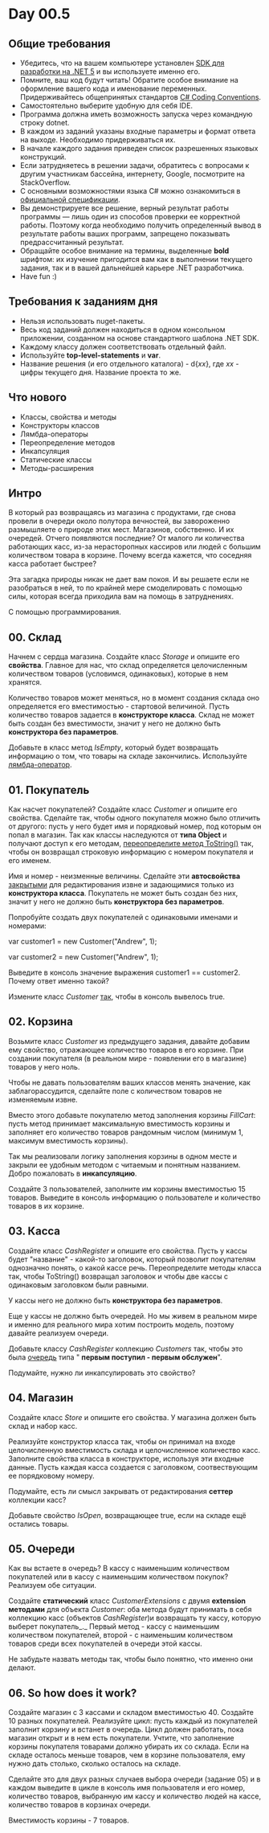 # Day 00.5

## Общие требования

- Убедитесь, что на вашем компьютере установлен [SDK для разработки на .NET 5](https://dotnet.microsoft.com/download) и вы используете именно его.
- Помните, ваш код будут читать! Обратите особое внимание на оформление вашего кода и именование переменных. Придерживайтесь общепринятых стандартов [C# Coding Conventions](https://docs.microsoft.com/en-us/dotnet/csharp/fundamentals/coding-style/coding-conventions).
- Самостоятельно выберите удобную для себя IDE.
- Программа должна иметь возможность запуска через командную строку dotnet.
- В каждом из заданий указаны входные параметры и формат ответа на выходе. Необходимо придерживаться их.
- В начале каждого задания приведен список разрешенных языковых конструкций.
- Если затрудняетесь в решении задачи, обратитесь с вопросами к другим участникам бассейна, интернету, Google, посмотрите на StackOverflow.
- С основными возможностями языка C# можно ознакомиться в [официальной спецификации](https://docs.microsoft.com/ru-ru/dotnet/csharp/language-reference/language-specification/introduction).
- Вы демонстрируете все решение, верный результат работы программы — лишь один из способов проверки ее корректной работы. Поэтому когда необходимо получить определенный вывод в результате работы ваших программ, запрещено показывать предрассчитанный результат.
- Обращайте особое внимание на термины, выделенные **bold** шрифтом: их изучение пригодится вам как в выполнении текущего задания, так и в вашей дальнейшей карьере .NET разработчика.
- Have fun :)

## Требования к заданиям дня

- Нельзя использовать nuget-пакеты.
- Весь код заданий должен находиться в одном консольном приложении, созданном на основе стандартного шаблона .NET SDK.
- Каждому классу должен соответствовать отдельный файл.
- Используйте **top-level-statements** и **var**.
- Название решения (и его отдельного каталога) - d{_xx_}, где _xx_ - цифры текущего дня. Название проекта то же.

## Что нового

- Классы, свойства и методы
- Конструкторы классов
- Лямбда-операторы
- Переопределение методов
- Инкапсуляция
- Статические классы
- Методы-расширения

## Интро

В который раз возвращаясь из магазина с продуктами, где снова провели в очереди около полутора вечностей, вы завороженно размышляете о природе этих мест. Магазинов, собственно. И их очередей. Отчего появляются последние? От малого ли количества работающих касс, из-за нерасторопных кассиров или людей с большим количеством товара в корзине. Почему всегда кажется, что соседняя касса работает быстрее?

Эта загадка природы никак не дает вам покоя. И вы решаете если не разобраться в ней, то по крайней мере смоделировать с помощью силы, которая всегда приходила вам на помощь в затруднениях.

С помощью программирования.

## 00. Склад

Начнем с сердца магазина. Создайте класс _Storage_ и опишите его **свойства**. Главное для нас, что склад определяется целочисленным количеством товаров (условимся, одинаковых), которые в нем хранятся.

Количество товаров может меняться, но в момент создания склада оно определяется его вместимостью - стартовой величиной. Пусть количество товаров задается в **конструкторе класса**. Склад не может быть создан без вместимости, значит у него не должно быть **конструктора без параметров**.

Добавьте в класс метод _IsEmpty_, который будет возвращать информацию о том, что товары на складе закончились. Используйте [лямбда-оператор](https://docs.microsoft.com/en-us/dotnet/csharp/language-reference/operators/lambda-operator).

## 01. Покупатель

Как насчет покупателей? Создайте класс _Customer_ и опишите его свойства. Сделайте так, чтобы одного покупателя можно было отличить от другого: пусть у него будет имя и порядковый номер, под которым он попал в магазин. Так как классы наследуются от **типа Object** и получают доступ к его методам, [переопределите метод ToString()](https://docs.microsoft.com/en-us/dotnet/api/system.object.tostring?view=net-5.0) так, чтобы он возвращал строковую информацию с номером покупателя и его именем.

Имя и номер - неизменные величины. Сделайте эти **автосвойства** [закрытыми](https://docs.microsoft.com/en-us/dotnet/csharp/programming-guide/classes-and-structs/restricting-accessor-accessibility) для редактирования извне и задающимися только из **конструктора класса**. Покупатель не может быть создан без них, значит у него не должно быть **конструктора без параметров**.

Попробуйте создать двух покупателей с одинаковыми именами и номерами:

var customer1 = new Customer(&quot;Andrew&quot;, 1);

var customer2 = new Customer(&quot;Andrew&quot;, 1);

Выведите в консоль значение выражения customer1 == customer2. Почему ответ именно такой?

Измените класс _Customer_ [так](https://docs.microsoft.com/en-us/dotnet/api/system.object.equals?view=net-5.0), чтобы в консоль вывелось true.

## 02. Корзина

Возьмите класс _Customer_ из предыдущего задания, давайте добавим ему свойство, отражающее количество товаров в его корзине. При создании покупателя (в реальном мире - появлении его в магазине) товаров у него ноль.

Чтобы не давать пользователям ваших классов менять значение, как заблагорассудится, сделайте поле с количеством товаров не изменяемым извне.

Вместо этого добавьте покупателю метод заполнения корзины _FillCart_: пусть метод принимает максимальную вместимость корзины и заполняет его количество товаров рандомным числом (минимум 1, максимум вместимость корзины).

Так мы реализовали логику заполнения корзины в одном месте и закрыли ее удобным методом с читаемым и понятным названием. Добро пожаловать в **инкапсуляцию**.

Создайте 3 пользователей, заполните им корзины вместимостью 15 товаров. Выведите в консоль информацию о пользователе и количество товаров в их корзине.

## 03. Касса

Создайте класс _CashRegister_ и опишите его свойства. Пусть у кассы будет &quot;название&quot; - какой-то заголовок, который позволит покупателям однозначно понять, о какой кассе речь. Переопределите методы класса так, чтобы ToString() возвращал заголовок и чтобы две кассы с одинаковым заголовком были равными.

У кассы него не должно быть **конструктора без параметров**.

Еще у кассы не должно быть очередей. Но мы живем в реальном мире и именно для реального мира хотим построить модель, поэтому давайте реализуем очереди.

Добавьте классу _CashRegister_ коллекцию _Customers_ так, чтобы это была [очередь](https://docs.microsoft.com/en-us/dotnet/api/system.collections.generic.queue-1?view=net-5.0) типа &quot; **первым поступил - первым обслужен**&quot;.

Подумайте, нужно ли инкапсулировать это свойство?

## 04. Магазин

Создайте класс _Store_ и опишите его свойства. У магазина должен быть склад и набор касс.

Реализуйте конструктор класса так, чтобы он принимал на входе целочисленную вместимость склада и целочисленное количество касс. Заполните свойства класса в конструкторе, используя эти входные данные. Пусть каждая касса создается с заголовком, соотвествующим ее порядковому номеру.

Подумайте, есть ли смысл закрывать от редактирования **сеттер** коллекции касс?

Добавьте свойство _IsOpen_, возвращающее true, если на складе ещё остались товары.

## 05. Очереди

Как вы встаете в очередь? В кассу с наименьшим количеством покупателей или в кассу с наименьшим количеством покупок? Реализуем обе ситуации.

Создайте **статический** класс _CustomerExtensions_ с двумя **extension методами** для объекта _Customer_: оба метода будут принимать в себя коллекцию касс (объектов _CashRegister_)и возвращать ту кассу, которую выберет покупатель_._ Первый метод - кассу с наименьшим количеством покупателей, второй - с наименьшим количеством товаров среди всех покупателей в очереди этой кассы.

Не забудьте назвать методы так, чтобы было понятно, что именно они делают.

## 06. So how does it work?

Создайте магазин с 3 кассами и складом вместимостью 40. Создайте 10 разных покупателей. Реализуйте цикл: пусть каждый из покупателей заполнит корзину и встанет в очередь. Цикл должен работать, пока магазин открыт и в нем есть покупатели. Учтите, что заполнение корзины покупателя товарами должно убирать их со склада. Если на складе осталось меньше товаров, чем в корзине пользователя, ему нужно дать столько, сколько осталось на складе.

Сделайте это для двух разных случаев выбора очереди (задание 05) и в каждом выведите в цикле в консоль имя пользователя и его номер, количество товаров, выбранную им кассу и количество людей на кассе, количество товаров в корзинах очереди.

Вместимость корзины - 7 товаров.
